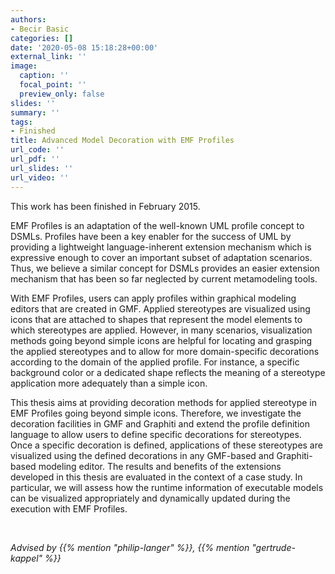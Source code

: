 ```yaml
---
authors:
- Becir Basic
categories: []
date: '2020-05-08 15:18:28+00:00'
external_link: ''
image:
  caption: ''
  focal_point: ''
  preview_only: false
slides: ''
summary: ''
tags:
- Finished
title: Advanced Model Decoration with EMF Profiles
url_code: ''
url_pdf: ''
url_slides: ''
url_video: ''
---
```


This work has been finished in February 2015.

EMF Profiles is an adaptation of the well-known UML profile concept to DSMLs. Profiles have been a key enabler for the success of UML by providing a lightweight language-inherent extension mechanism which is expressive enough to cover an important subset of adaptation scenarios. Thus, we believe a similar concept for DSMLs provides an easier extension mechanism that has been so far neglected by current metamodeling tools.

With EMF Profiles, users can apply profiles within graphical modeling editors that are created in GMF. Applied stereotypes are visualized using icons that are attached to shapes that represent the model elements to which stereotypes are applied. However, in many scenarios, visualization methods going beyond simple icons are helpful for locating and grasping the applied stereotypes and to allow for more domain-specific decorations according to the domain of the applied profile. For instance, a specific background color or a dedicated shape reflects the meaning of a stereotype application more adequately than a simple icon.

This thesis aims at providing decoration methods for applied stereotype in EMF Profiles going beyond simple icons. Therefore, we investigate the decoration facilities in GMF and Graphiti and extend the profile definition language to allow users to define specific decorations for stereotypes. Once a specific decoration is defined, applications of these stereotypes are visualized using the defined decorations in any GMF-based and Graphiti-based modeling editor. The results and benefits of the extensions developed in this thesis are evaluated in the context of a case study. In particular, we will assess how the runtime information of executable models can be visualized appropriately and dynamically updated during the execution with EMF Profiles.

&nbsp;

*Advised by {{% mention "philip-langer" %}}, {{% mention "gertrude-kappel" %}}*